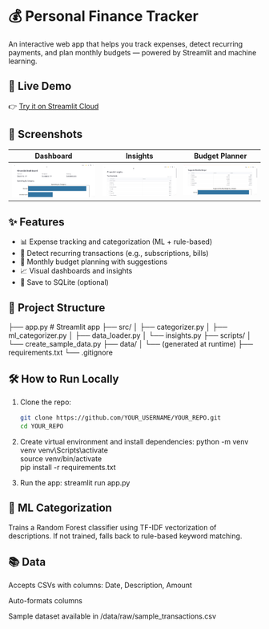 # 💰 Personal Finance Tracker

An interactive web app that helps you track expenses, detect recurring payments, and plan monthly budgets — powered by Streamlit and machine learning.

## 🔗 Live Demo

👉 [Try it on Streamlit Cloud](https://personal-finance-tracker-smolry.streamlit.app/)

## 📸 Screenshots

| Dashboard | Insights | Budget Planner |
|----------|----------|----------------|
| ![dashboard](screenshots/dashboard.png) | ![insights](screenshots/insights.png) | ![budget](screenshots/budget.png) |

## ✨ Features

- 📊 Expense tracking and categorization (ML + rule-based)
- 🔁 Detect recurring transactions (e.g., subscriptions, bills)
- 📅 Monthly budget planning with suggestions
- 📈 Visual dashboards and insights
- 💾 Save to SQLite (optional)

## 📁 Project Structure
├── app.py # Streamlit app
├── src/
│ ├── categorizer.py
│ ├── ml_categorizer.py
│ ├── data_loader.py
│ └── insights.py
├── scripts/
│ └── create_sample_data.py
├── data/
│ └── (generated at runtime)
├── requirements.txt
└── .gitignore


## 🛠 How to Run Locally

1. Clone the repo:
   ```bash
   git clone https://github.com/YOUR_USERNAME/YOUR_REPO.git
   cd YOUR_REPO

2. Create virtual environment and install dependencies:
python -m venv venv
venv\Scripts\activate  
source venv/bin/activate  
pip install -r requirements.txt

3. Run the app:
streamlit run app.py


## 🧠 ML Categorization
Trains a Random Forest classifier using TF-IDF vectorization of descriptions. If not trained, falls back to rule-based keyword matching.


## 📚 Data
Accepts CSVs with columns: Date, Description, Amount

Auto-formats columns

Sample dataset available in /data/raw/sample_transactions.csv
